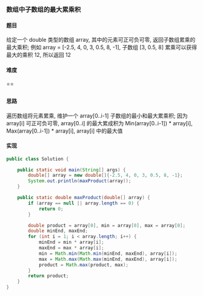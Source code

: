 ### 数组中子数组的最大累乘积

#### 题目
给定一个 double 类型的数组 array, 其中的元素可正可负可零, 返回子数组累乘的最大乘积; 例如 array = [-2.5, 4, 0, 3, 0.5, 8, -1], 子数组 [3, 0.5, 8] 累乘可以获得最大的乘积 12, 所以返回 12

#### 难度
:star::star:

#### 思路
遍历数组将元素累乘, 维护一个 array[0..i-1] 子数组的最小和最大累乘积; 因为 array[i] 可正可负可零, array[0..i] 的最大累成积为 Min(array[0..i-1]) * array[i], Max(array[0..i-1]) * array[i], array[i] 中的最大值

#### 实现
```Java
public class Solution {

    public static void main(String[] args) {
        double[] array = new double[]{-2.5, 4, 0, 3, 0.5, 8, -1};
        System.out.println(maxProduct(array));
    }

    public static double maxProduct(double[] array) {
        if (array == null || array.length == 0) {
            return 0;
        }

        double product = array[0], min = array[0], max = array[0];
        double minEnd, maxEnd;
        for (int i = 1; i < array.length; i++) {
            minEnd = min * array[i];
            maxEnd = max * array[i];
            min = Math.min(Math.min(minEnd, maxEnd), array[i]);
            max = Math.max(Math.max(minEnd, maxEnd), array[i]);
            product = Math.max(product, max);
        }
        return product;
    }
}
```
